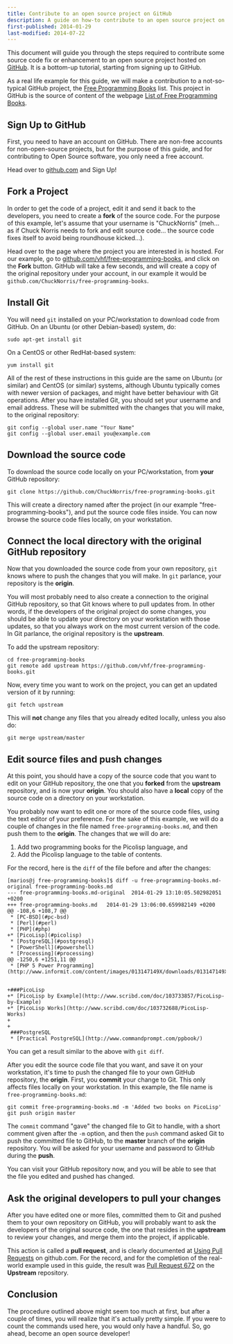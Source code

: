 ```yaml
---
title: Contribute to an open source project on GitHub
description: A guide on how-to contribute to an open source project on GitHub
first-published: 2014-01-29
last-modified: 2014-07-22
---
```


This document will guide you through the steps required to contribute 
some source code fix or enhancement to an open source project hosted 
on [GitHub](https://github.com/). It is a bottom-up tutorial, starting 
from signing up to GitHub.

As a real life example for this guide, we will make a contribution to 
a not-so-typical GitHub project, the [Free Programming Books](https://github.com/vhf/free-programming-books) 
list. This project in GitHub is the source of content of the webpage 
[List of Free Programming Books](http://resrc.io/list/10/list-of-free-programming-books/). 

Sign Up to GitHub
-----------------

First, you need to have an account on GitHub. There are non-free 
accounts for non-open-source projects, but for the purpose of this 
guide, and for contributing to Open Source software, you only need a 
free account. 

Head over to [github.com](https://github.com/) and Sign Up!

Fork a Project
--------------

In order to get the code of a project, edit it and send it back to the 
developers, you need to create a **fork** of the source code. For the 
purpose of this example, let's assume that your username is 
"ChuckNorris" (meh... as if Chuck Norris needs to fork and edit source 
code... the source code fixes itself to avoid being roundhouse 
kicked...).

Head over to the page where the project you are interested in is 
hosted. For our example, go to 
[github.com/vhf/free-programming-books](https://github.com/vhf/free-programming-books/), 
and click on the **Fork** button. GitHub will take a few seconds, and 
will create a copy of the original repository under your account, in 
our example it would be `github.com/ChuckNorris/free-programming-books`.

Install Git
-----------

You will need <code>git</code> installed on your PC/workstation to 
download code from GitHub. On an Ubuntu (or other Debian-based) system, 
do:

    sudo apt-get install git

On a CentOS or other RedHat-based system:

    yum install git

All of the rest of these instructions in this guide are the same on 
Ubuntu (or similar) and CentOS (or similar) systems, although Ubuntu 
typically comes with newer version of packages, and might have better 
behaviour with Git operations. After you have installed Git, you should 
set your username and email address. These will be submitted with the 
changes that you will make, to the original repository:

    git config --global user.name "Your Name"
    git config --global user.email you@example.com

Download the source code
------------------------

To download the source code locally on your PC/workstation, from 
**your** GitHub repository:

    git clone https://github.com/ChuckNorris/free-programming-books.git

This will create a directory named after the project (in our example 
"free-programming-books"), and put the source code files inside. You can 
now browse the source code files locally, on your workstation.

Connect the local directory with the original GitHub repository
---------------------------------------------------------------

Now that you downloaded the source code from your own repository, `git` 
knows where to push the changes that you will make. In `git` parlance, 
your repository is the **origin**.

You will most probably need to also create a connection to the original 
GitHub repository, so that Git knows where to pull updates from. In 
other words, if the developers of the original project do some changes, 
you should be able to update your directory on your workstation with 
those updates, so that you always work on the most current version of 
the code. In Git parlance, the original repository is the **upstream**.

To add the upstream repository:

    cd free-programming-books
    git remote add upstream https://github.com/vhf/free-programming-books.git 

Now, every time you want to work on the project, you can get an updated 
version of it by running:

    git fetch upstream

This will **not** change any files that you already edited locally, 
unless you also do:

    git merge upstream/master

Edit source files and push changes
----------------------------------

At this point, you should have a copy of the source code that you want 
to edit on your GitHub repository, the one that you **forked** from the 
**upstream** repository, and is now your **origin**. You should also 
have a **local** copy of the source code on a directory on your 
workstation.

You probably now want to edit one or more of the source code files, 
using the text editor of your preference. For the sake of this example, 
we will do a couple of changes in the file named `free-programming-books.md`, 
and then push them to the **origin**. The changes that we will do are:

1.  Add two programming books for the Picolisp language, and
2.  Add the Picolisp language to the table of contents.

For the record, here is the `diff` of the file before and after the changes:

    [marios@j free-programming-books]$ diff -u free-programming-books.md-original free-programming-books.md
    --- free-programming-books.md-original	2014-01-29 13:10:05.502982051 +0200
    +++ free-programming-books.md	2014-01-29 13:06:00.659982149 +0200
    @@ -108,6 +108,7 @@
     * [PC-BSD](#pc-bsd)
     * [Perl](#perl)
     * [PHP](#php)
    +* [PicoLisp](#picolisp)
     * [PostgreSQL](#postgresql)
     * [PowerShell](#powershell)
     * [Processing](#processing)
    @@ -1250,6 +1251,11 @@
     * [PHP 5 Power Programming](http://www.informit.com/content/images/013147149X/downloads/013147149X_book.pdf)
     
     
    +###PicoLisp
    +* [PicoLisp by Example](http://www.scribd.com/doc/103733857/PicoLisp-by-Example)
    +* [PicoLisp Works](http://www.scribd.com/doc/103732688/PicoLisp-Works)
    +
    +
     ###PostgreSQL
     * [Practical PostgreSQL](http://www.commandprompt.com/ppbook/)

You can get a result similar to the above with `git diff`.

After you edit the source code file that you want, and save it on your 
workstation, it's time to push the changed file to your own GitHub 
repository, the **origin**. First, you **commit** your change to Git. 
This only affects files locally on your workstation. In this example, 
the file name is <code>free-programming-books.md</code>:

    git commit free-programming-books.md -m 'Added two books on PicoLisp'
    git push origin master

The `commit` command "gave" the changed file to Git to handle, with a 
short comment given after the <code>-m</code> option, and then the 
`push` command asked Git to push the committed file to GitHub, to the 
**master** branch of the **origin** repository. You will be asked for 
your username and password to GitHub during the **push**.

You can visit your GitHub repository now, and you will be able to see 
that the file you edited and pushed has changed.

Ask the original developers to pull your changes
------------------------------------------------

After you have edited one or more files, committed them to Git and 
pushed them to your own repository on GitHub, you will probably want to 
ask the developers of the original source code, the one that resides in 
the **upstream** to review your changes, and merge them into the 
project, if applicable.

This action is called a **pull request**, and is clearly documented at 
[Using Pull Requests](https://help.github.com/articles/using-pull-requests) 
on github.com. For the record, and for the completion of the real-world 
example used in this guide, the result was [Pull Request 672](https://github.com/vhf/free-programming-books/pull/672) 
on the **Upstream** repository.

Conclusion
----------

The procedure outlined above might seem too much at first, but after a 
couple of times, you will realize that it's actually pretty simple. If 
you were to count the commands used here, you would only have a 
handful. So, go ahead, become an open source developer!
